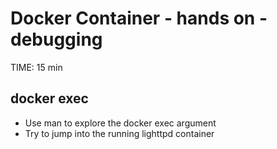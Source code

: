 # Docker Container - hands on - debugging
TIME: 15 min

## docker exec
* Use man to explore the docker exec argument
* Try to jump into the running lighttpd container
<!--stackedit_data:
eyJoaXN0b3J5IjpbLTcwNjAzNzYyMl19
-->